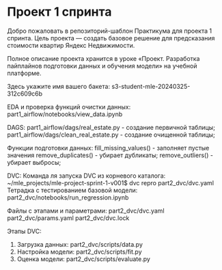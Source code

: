 # Проект 1 спринта

Добро пожаловать в репозиторий-шаблон Практикума для проекта 1 спринта. Цель проекта — создать базовое решение для предсказания стоимости квартир Яндекс Недвижимости.

Полное описание проекта хранится в уроке «Проект. Разработка пайплайнов подготовки данных и обучения модели» на учебной платформе.

Здесь укажите имя вашего бакета: s3-student-mle-20240325-312c609c6b

EDA и проверка функций очистки данных:
    part1_airflow/notebooks/view_data.ipynb

DAGS:
    part1_airflow/dags/real_estate.py           - создание первичной таблицы;
    part1_airflow/dags/clean_real_estate.py     - создание очищенной таблицы;

Функции подготовки данных:
    fill_missing_values()   - заполняет пустые значения
    remove_duplicates()     - убирает дубликаты;
    remove_outliers()       - убирает выбросы;


DVC:
Команда ля запуска DVC из корневого каталога:
~/mle_projects/mle-project-sprint-1-v001$ dvc repro part2_dvc/dvc.yaml
Тетрадка с тестированием базовой модели: 
part2_dvc/notebooks/run_regression.ipynb

Файлы с этапами и параметрами:
part2_dvc/dvc.yaml
part2_dvc/params.yaml
part2_dvc/dvc.lock

Этапы DVC:
1. Загрузка данных:     part2_dvc/scripts/data.py
2. Настройка модели:    part2_dvc/scripts/fit.py
3. Оценка модели:       part2_dvc/scripts/evaluate.py


